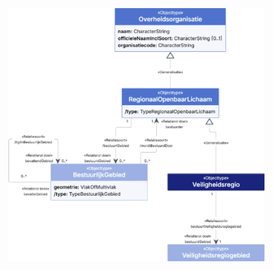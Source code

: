 ![Veiligheidsregio - detail](model-docs/media/veiligheidsregio-detail.png "Veiligheidsregio - detail")
